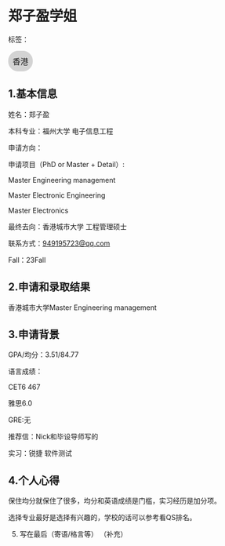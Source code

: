 # 郑子盈学姐

标签：
<a href="https://fzu-fly.online/flying/jk/" target="_blank">
  <div class="box">
    <div class="text">香港</div>
  </div>
</a>

<style>
.box {
  display: inline-block;
  border: 1px solid lightgray; /* 边框颜色 */
  padding: 8px;
  border-radius: 20px; /* 弧度大小 */
  background-color: lightgray; /* 默认背景色 */
  transition: background-color 0.3s ease; /* 添加过渡效果 */
}

.box:hover {
  background-color: #7E56C2; /* 鼠标悬停时的背景色 */
}

.text {
  font-size: 16px;
  text-align: center;
}
</style>

<style>
a[style] {
  position: relative;
}

a[style]:hover {
  background-color: purple;
}
</style>

## 1.基本信息
姓名：郑子盈

本科专业：福州大学 电子信息工程

申请方向：

申请项目（PhD or Master + Detail）: 

Master Engineering management

Master Electronic Engineering

Master Electronics

最终去向：香港城市大学 工程管理硕士

联系方式：949195723@qq.com

Fall：23Fall

## 2.申请和录取结果
香港城市大学Master Engineering management

## 3.申请背景
GPA/均分：3.51/84.77

语言成绩：

CET6 467

雅思6.0

GRE:无

推荐信：Nick和毕设导师写的

实习：锐捷 软件测试

## 4.个人心得
保住均分就保住了很多，均分和英语成绩是门槛，实习经历是加分项。

选择专业最好是选择有兴趣的，学校的话可以参考看QS排名。

5.	写在最后（寄语/格言等）
（补充）
